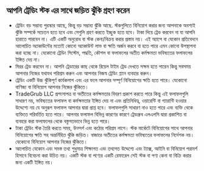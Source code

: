 ## আপনি ট্রেডিং স্টক এর সাথে জড়িত ঝুঁকি গ্রহণ করেন

- ট্রেডিং বড় সম্ভাব্য পুরস্কার আছে, কিন্তু বড় সম্ভাব্য ঝুঁকি আছে. স্টকগুলিতে বিনিয়োগ করার জন্য আপনাকে অবশ্যই ঝুঁকি সম্পর্কে সচেতন হতে হবে এবং সেগুলি গ্রহণ করতে ইচ্ছুক হতে হবে। টাকা দিয়ে ট্রেড করবেন না যা আপনি হারাতে পারবেন না। এটি একটি অনুরোধ বা স্টক কেনা/বিক্রয় করার প্রস্তাব নয়। এই অ্যাপে বা যেকোন প্রতিবেদনে আলোচিত অ্যাকাউন্টের মতোই কোনো অ্যাকাউন্ট লাভ বা ক্ষতি অর্জন করবে বা হতে পারে এমন কোনো উপস্থাপনা করা হচ্ছে না। যেকোনো ট্রেডিং সিস্টেম, পদ্ধতি, কৌশল বা ফলাফলের অতীত কর্মক্ষমতা ভবিষ্যতের ফলাফলের ইঙ্গিত দেয় না।
- মিরর ট্রেড করবেন না। আপনি ট্রেডারের কাছ থেকে রিয়েল টাইম ট্রেড দেখতে সক্ষম হতে পারেন কিন্তু সবসময় আপনার নিজের যথাযথ পরিশ্রম করুন এবং আপনার নিজস্ব ট্রেডিং প্ল্যান ব্যবহার করুন।
- ট্রেডিং একটি উচ্চ ঝুঁকিপূর্ণ কার্যকলাপ এবং এর ফলে আপনার সম্পূর্ণ বিনিয়োগের ক্ষতি হতে পারে। যেকোনো বাণিজ্য বা বিনিয়োগ আপনার নিজের ঝুঁকিতে।
- TradeGrub LLC প্রশংসাপত্র বা অতীতের কর্মক্ষমতার বিবরণ প্রকাশ করতে পারে কিন্তু এই ফলাফলগুলি সাধারণ নয়, ভবিষ্যতের ফলাফল বা কর্মক্ষমতার ইঙ্গিত দেয় না এবং প্রতিনিধিত্ব, ওয়ারেন্টি বা গ্যারান্টি হওয়ার উদ্দেশ্যে নয় যে অনুরূপ ফলাফল আপনার দ্বারা প্রাপ্ত হবে। ফলাফলগুলি সাধারণ নাও হতে পারে এবং ব্যক্তি থেকে ব্যক্তিতে পরিবর্তিত হতে পারে। আপনার ফলাফল বিভিন্ন কারণের কারণে ট্রেডগ্রুব এলএলসি দ্বারা প্রকাশিত বা ব্যবহার করা ফলাফলের থেকে বস্তুগতভাবে ভিন্ন হতে পারে। 
- টাকা ট্রেডিং স্টক তৈরি করতে সময়, উত্সর্গ এবং কঠোর পরিশ্রম লাগে। স্টক মার্কেটে বিনিয়োগের সাথে আপনার বিনিয়োগের ক্ষতি সহ অন্তর্নিহিত ঝুঁকি জড়িত। বাজারে অতীতের কর্মক্ষমতা ভবিষ্যতের ফলাফলের নির্দেশক নয়। যেকোনো বিনিয়োগ আপনার নিজের ঝুঁকিতে। 
- আলোচিত যেকোন এবং সমস্ত তথ্য শুধুমাত্র শিক্ষাগত এবং তথ্যগত উদ্দেশ্যে এবং ট্যাক্স, আইনি বা বিনিয়োগ পরামর্শ হিসাবে বিবেচনা করা উচিত নয়। একটি স্টক বা পণ্যের একটি রেফারেল সেই স্টক বা পণ্য কেনা বা বিক্রি করার জন্য একটি ইঙ্গিত নয়।
